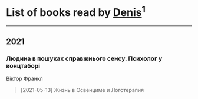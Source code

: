 # List of books read by [Denis](https://www.facebook.com/profile.php?id=100001355756908)<sup>1</sup>
---

## 2021

### Людина в пошуках справжнього сенсу. Психолог у концтаборі
Вiктор Франкл
> [2021-05-13] Жизнь в Освенциме и Логотерапия



